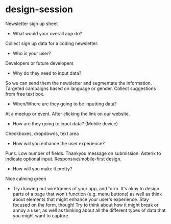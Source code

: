 # design-session
Newsletter sign up sheet


* What would your overall app do?

Collect sign up data for a coding newsletter.

* Who is your user?

Developers or future developers

* Why do they need to input data?

So we can send them the newsletter and segmentate the information. Targeted campaigns based on language or gender. Collect suggestions from free text box.

* When/Where are they going to be inputting data?

At a meetup or event. After clicking the link on our website.

* How are they going to input data? (Mobile device)

Checkboxes, dropdowns, text area

* How will you enhance the user experience?

Puns. Low number of fields. Thankyou message on submission. Asterix to indicate optional input. Responsive/mobile-first design.

* How will you make it pretty?

Nice calming green

* Try drawing out wireframes of your app, and form. It's okay to design parts of a page that won't function (e.g. menu buttons) as well as think about elements that might enhance your user's experience. Stay focused on the form, though! Try to think about how it might break or annoy a user, as well as thinking about all the different types of data that you might want to capture.
